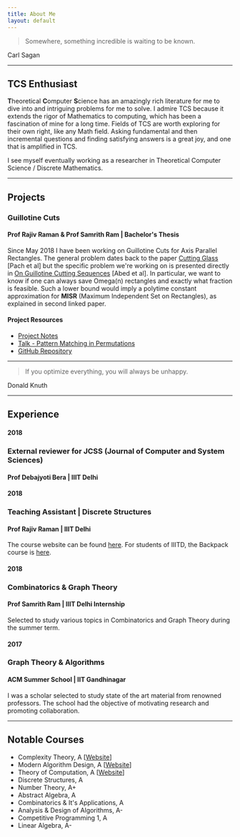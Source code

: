```yaml
---
title: About Me
layout: default
---
```


> Somewhere, something incredible is waiting to be known.

Carl Sagan

___

TCS Enthusiast
------
**T**heoretical **C**omputer **S**cience has an amazingly rich literature for me to dive into and intriguing problems for me to solve. I admire TCS because it extends the rigor of Mathematics to computing, which has been a fascination of mine for a long time. Fields of TCS are worth exploring for their own right, like any Math field. Asking fundamental and then incremental questions and finding satisfying answers is a great joy, and one that is amplified in TCS.

I see myself eventually working as a researcher in Theoretical Computer Science / Discrete Mathematics.

___

Projects
------
### Guillotine Cuts
#### Prof Rajiv Raman & Prof Samrith Ram | Bachelor's Thesis
Since May 2018 I have been working on Guillotine Cuts for Axis Parallel Rectangles. The general problem dates back to the paper [Cutting Glass](https://dl.acm.org/citation.cfm?id=336223) [Pach et al] but the specific problem we're working on is presented directly in [On Guillotine Cutting Sequences](http://drops.dagstuhl.de/opus/volltexte/2015/5291/) [Abed et al]. In particular, we want to know if one can always save Omega(n) rectangles and exactly what fraction is feasible. Such a lower bound would imply a polytime constant approximation for **MISR** (Maximum Independent Set on Rectangles), as explained in second linked paper.

#### Project Resources

- [Project Notes](https://drive.google.com/file/d/1jIO42yqXNnvBV0but5ltBkpygqLOCK0j/view?usp=sharing)
- [Talk - Pattern Matching in Permutations](https://drive.google.com/file/d/0B6YcTGvq8kkBTzNlRlJFbmEtY3BhUnZVNThNOTl4SklzRTZB/view?usp=sharing)
- [GitHub Repository](https://github.com/siddjai/GuillotineCuts)

___

> If you optimize everything, you will always be unhappy.

Donald Knuth

___

## Experience

#### 2018
### External reviewer for JCSS (Journal of Computer and System Sciences)
#### Prof Debajyoti Bera | IIIT Delhi

#### 2018
### Teaching Assistant | Discrete Structures
####  Prof Rajiv Raman | IIIT Delhi 
The course website can be found [here](https://sites.google.com/a/iiitd.ac.in/discrete-structures).
For students of IIITD, the Backpack course is [here](https://www.usebackpack.com/iiitd/m2018/mth210).

#### 2018
### Combinatorics & Graph Theory
####  Prof Samrith Ram | IIIT Delhi Internship
Selected to study various topics in Combinatorics and Graph Theory during the summer term.


#### 2017
### Graph Theory & Algorithms
#### ACM Summer School | IIT Gandhinagar
I was a scholar selected to study state of the art material from renowned professors. The school had the objective of motivating research and promoting collaboration. 

___

Notable Courses
------

 - Complexity Theory, A [[Website](https://sites.google.com/a/iiitd.ac.in/cse621m18/)]
 - Modern Algorithm Design, A [[Website](https://sites.google.com/a/iiitd.ac.in/mad18/home)]
 - Theory of Computation, A [[Website](https://sites.google.com/a/iiitd.ac.in/cse322-w17/)]
 - Discrete Structures, A
 - Number Theory, A+ 
 - Abstract Algebra, A
 - Combinatorics & It's Applications, A
 - Analysis & Design of Algorithms, A-
 - Competitive Programming 1, A
 - Linear Algebra, A-
